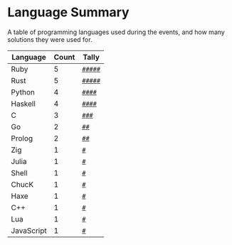 # Language Summary

A table of programming languages used during the events, and how many solutions they were used for.

| Language | Count | Tally |
| --- | --- | --- |
| Ruby | 5 | <code><a href="../2020/day_02.rb">#</a><a href="../2020/day_14.rb">#</a><a href="../2020/day_16.rb">#</a><a href="../2020/day_21.rb">#</a><a href="../2021/day_08.rb">#</a></code> |
| Rust | 5 | <code><a href="../2019/day_02.rs">#</a><a href="../2020/day_08.rs">#</a><a href="../2020/day_11.rs">#</a><a href="../2020/day_17.rs">#</a><a href="../2020/day_19.rs">#</a></code> |
| Python | 4 | <code><a href="../2020/day_05.py">#</a><a href="../2020/day_09.py">#</a><a href="../2020/day_10.py">#</a><a href="../2020/day_23.py">#</a></code> |
| Haskell | 4 | <code><a href="../2019/day_01.hs">#</a><a href="../2020/day_04.hs">#</a><a href="../2020/day_06.hs">#</a><a href="../2020/day_18.hs">#</a></code> |
| C | 3 | <code><a href="../2020/day_03.c">#</a><a href="../2020/day_12.c">#</a><a href="../2021/day_07.c">#</a></code> |
| Go | 2 | <code><a href="../2020/day_24.go">#</a><a href="../2021/day_04.go">#</a></code> |
| Prolog | 2 | <code><a href="../2020/day_07.pl">#</a><a href="../2021/day_03.pl">#</a></code> |
| Zig | 1 | <code><a href="../2021/day_06.zig">#</a></code> |
| Julia | 1 | <code><a href="../2021/day_05.jl">#</a></code> |
| Shell | 1 | <code><a href="../2021/day_02.sh">#</a></code> |
| ChucK | 1 | <code><a href="../2021/day_01.ck">#</a></code> |
| Haxe | 1 | <code><a href="../2020/day_22.hx">#</a></code> |
| C++ | 1 | <code><a href="../2020/day_15.cpp">#</a></code> |
| Lua | 1 | <code><a href="../2020/day_13.lua">#</a></code> |
| JavaScript | 1 | <code><a href="../2020/day_01.js">#</a></code> |
